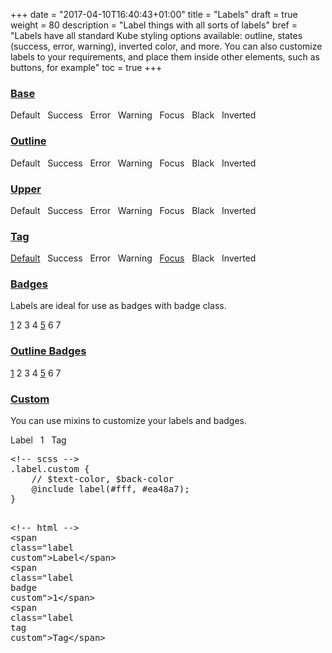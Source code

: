 +++
date = "2017-04-10T16:40:43+01:00"
title = "Labels"
draft = true
weight = 80
description = "Label things with all sorts of labels"
bref = "Labels have all standard Kube styling options available: outline, states (success, error, warning), inverted color, and more. You can also customize labels to your requirements, and place them inside other elements, such as buttons, for example"
toc = true
+++

<h3 class="section-head" id="h-base"><a href="#h-base">Base</a></h3>
<div class="example">
  <span class="label">Default</span> &nbsp; <span class="label success">Success</span> &nbsp; <span class="label error">Error</span> &nbsp; <span class="label warning">Warning</span> &nbsp; <span class="label focus">Focus</span> &nbsp; <span class="label black">Black</span> &nbsp; <span class="example-inverted-box"><span class="label inverted">Inverted</span></span>
</div>
<h3 class="section-head" id="h-outline"><a href="#h-outline">Outline</a></h3>
<div class="example">
  <span class="label outline">Default</span> &nbsp; <span class="label success outline">Success</span> &nbsp; <span class="label error outline">Error</span> &nbsp; <span class="label warning outline">Warning</span> &nbsp; <span class="label focus outline">Focus</span> &nbsp; <span class="label black outline">Black</span> &nbsp; <span class="example-inverted-box"><span class="label inverted outline">Inverted</span></span>
</div>
<h3 class="section-head" id="h-upper"><a href="#h-upper">Upper</a></h3>
<div class="example">
  <span class="label upper">Default</span> &nbsp; <span class="label success upper">Success</span> &nbsp; <span class="label error upper">Error</span> &nbsp; <span class="label warning upper">Warning</span> &nbsp; <span class="label focus upper">Focus</span> &nbsp; <span class="label black upper">Black</span> &nbsp; <span class="example-inverted-box"><span class="label inverted upper">Inverted</span></span>
</div>
<h3 class="section-head" id="h-tag"><a href="#h-tag">Tag</a></h3>
<div class="example">
  <span class="label tag"><a href="#">Default</a></span> &nbsp; <span class="label tag success">Success</span> &nbsp; <span class="label tag error">Error</span> &nbsp; <span class="label tag warning">Warning</span> &nbsp; <span class="label tag focus"><a href="#">Focus</a></span> &nbsp; <span class="label tag black">Black</span> &nbsp; <span class="example-inverted-box"><span class="label tag inverted">Inverted</span></span>
</div>
<h3 class="section-head" id="h-badges"><a href="#h-badges">Badges</a></h3>
<p>Labels are ideal for use as badges with badge class.</p>
<div class="example">
  <span class="label badge"><a href="#">1</a></span> <span class="label badge error">2</span> <span class="label badge success">3</span> <span class="label badge warning">4</span> <span class="label badge focus"><a href="#">5</a></span> <span class="label badge black">6</span> <span class="example-inverted-box"><span class="label badge inverted">7</span></span>
</div>
<h3 class="section-head" id="h-outline-badges"><a href="#h-outline-badges">Outline Badges</a></h3>
<div class="example">
  <span class="label badge outline"><a href="#">1</a></span> <span class="label badge error outline">2</span> <span class="label badge success outline">3</span> <span class="label badge warning outline">4</span> <span class="label badge focus outline"><a href="#">5</a></span> <span class="label badge black outline">6</span> <span class="example-inverted-box"><span class="label badge inverted outline">7</span></span>
</div>
<h3 class="section-head" id="h-custom"><a href="#h-custom">Custom</a></h3>
<p>You can use mixins to customize your labels and badges.</p>
<div class="example">
  <span class="label custom">Label</span> &nbsp; <span class="label badge custom">1</span> &nbsp; <span class="label tag custom">Tag</span>
  <pre class="code skip"><span class="hljs-comment">&lt;!-- scss --&gt;</span>
.label.custom {
    // $text-color, $back-color
    @include label(#fff, #ea48a7);
}

<span class="hljs-comment">&lt;!-- html --&gt;</span>
<span class="hljs-tag">&lt;<span class="hljs-name">span</span> <span class="hljs-attr">class</span>=<span class="hljs-string">"label custom"</span>&gt;</span>Label<span class="hljs-tag">&lt;/<span class="hljs-name">span</span>&gt;</span>
<span class="hljs-tag">&lt;<span class="hljs-name">span</span> <span class="hljs-attr">class</span>=<span class="hljs-string">"label badge custom"</span>&gt;</span>1<span class="hljs-tag">&lt;/<span class="hljs-name">span</span>&gt;</span>
<span class="hljs-tag">&lt;<span class="hljs-name">span</span> <span class="hljs-attr">class</span>=<span class="hljs-string">"label tag custom"</span>&gt;</span>Tag<span class="hljs-tag">&lt;/<span class="hljs-name">span</span>&gt;</span>
</pre>
</div>
